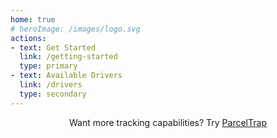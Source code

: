 ```yaml
---
home: true
# heroImage: /images/logo.svg
actions:
- text: Get Started
  link: /getting-started
  type: primary
- text: Available Drivers
  link: /drivers
  type: secondary
---
```


<div align="center">

Want more tracking capabilities? Try [ParcelTrap](https://docs.voke.dev/parceltrap)

</div>
